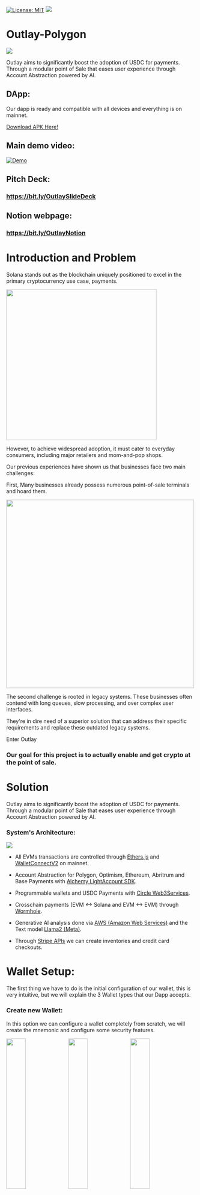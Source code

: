 [![License: MIT](https://img.shields.io/badge/License-MIT-yellow.svg)](./LICENSE) [<img src="https://img.shields.io/badge/View-Video-red">](pending)

# Outlay-Polygon

<img src="https://i.ibb.co/hm6Y2Bv/logo-2.png">

Outlay aims to significantly boost the adoption of USDC for payments. Through a modular point of Sale that eases user experience through Account Abstraction powered by AI.

## DApp:

Our dapp is ready and compatible with all devices and everything is on mainnet.

[Download APK Here!](./APK/app-release.apk)

## Main demo video: 

[![Demo](https://i.ibb.co/g4W3ypx/image.png)](pending)

## Pitch Deck: 

### https://bit.ly/OutlaySlideDeck

## Notion webpage:

### https://bit.ly/OutlayNotion

# Introduction and Problem

Solana stands out as the blockchain uniquely positioned to excel in the primary cryptocurrency use case, payments. 

<img src="https://i0.wp.com/criptotendencia.com/wp-content/uploads/2023/08/Solana.jpg?fit=1043%2C575&ssl=1" width="400">

However, to achieve widespread adoption, it must cater to everyday consumers, including major retailers and mom-and-pop shops.

Our previous experiences have shown us that businesses face two main challenges:

First, Many businesses already possess numerous point-of-sale terminals and hoard them.

<img src="https://th-i.thgim.com/public/business/Economy/article16900720.ece/alternates/FREE_1200/PoS" width="500">

The second challenge is rooted in legacy systems. These businesses often contend with long queues, slow processing, and over complex user interfaces. 

They're in dire need of a superior solution that can address their specific requirements and replace these outdated legacy systems.

Enter Outlay

### Our goal for this project is to actually enable and get crypto at the point of sale.

# Solution

Outlay aims to significantly boost the adoption of USDC for payments. Through a modular point of Sale that eases user experience through Account Abstraction powered by AI.

### System's Architecture:

<img src="https://i.ibb.co/fQW475q/scheme-Plygon-drawio.png">

- All EVMs transactions are controlled through [Ethers.js](https://docs.ethers.org/v5/) and [WalletConnectV2](https://docs.walletconnect.com/2.0/) on mainnet.

- Account Abstraction for Polygon, Optimism, Ethereum, Abritrum and Base Payments with [Alchemy LightAccount SDK](https://accountkit.alchemy.com/getting-started.html#a-simple-light-account-example).

- Programmable wallets and USDC Payments with [Circle Web3Services](https://www.circle.com/en/programmable-wallets).

- Crosschain payments (EVM <-> Solana and EVM <-> EVM) through [Wormhole](https://wormhole.com/).

- Generative AI analysis done via [AWS (Amazon Web Services)](https://aws.amazon.com/) and the Text model [Llama2 (Meta)](https://ai.meta.com/llama/).

- Through [Stripe APIs](https://stripe.com/docs/api) we can create inventories and credit card checkouts.

# Wallet Setup:

The first thing we have to do is the initial configuration of our wallet, this is very intuitive, but we will explain the 3 Wallet types that our Dapp accepts.

### Create new Wallet:

In this option we can configure a wallet completely from scratch, we will create the mnemonic and configure some security features.

<img src="https://i.ibb.co/sRpZGDv/Screenshot-20231013-194234.png" width="32%"> <img src="https://i.ibb.co/vsQqP3s/Screenshot-20231013-194246.png" width="32%"> <img src="https://i.ibb.co/0q6ySZm/Screenshot-20231013-194306.png" width="32%"> 

Always remember to save your mnemonic in a safe place so you can import it later if your hardware is lost.

<img src="https://i.ibb.co/SfZ99G6/Screenshot-20231013-194313.png" width="32%"> <img src="https://i.ibb.co/98TJnjf/Screenshot-20231013-194318.png" width="32%"> <img src="https://i.ibb.co/37kBqJM/Screenshot-20231013-194328.png" width="32%"> 

And with those simple steps we already have the POS ready to use.

The code to create the wallet is in the following link:

[CODE](./RN_APP/src/screens/SetupNewWallet/setupNewWallet.js)

### Import a Wallet:

In this option we will have to configure a wallet from an existing mnemonic. If you don't know how to create one, we recommend using the previous option.

<img src="https://i.ibb.co/DzpDL2f/Screenshot-20231013-194234-1.png" width="32%"> <img src="https://i.ibb.co/PQTZQTb/Screenshot-20231013-194405.png" width="32%"> <img src="https://i.ibb.co/zXRtfJC/Screenshot-20231013-194335.png" width="32%">

After these steps, the entire other process is the same as the previous one.

The code to import a wallet from a mnemonic is in the following link:

[CODE](./RN_APP/src/screens/SetupImportWallet/setupImportWallet.js)

### Watch-only Wallet:

In this option we can import a watch-only wallet, this means that the only thing configured in the POS will be the public key, this is quite useful if you want to have the private keys in a cold wallet since the POS will only be able to receive payments. (HIGHLY RECOMMENDED)

<img src="https://i.ibb.co/BGzg6nZ/Screenshot-20231013-194234-2.png" width="32%"> <img src="https://i.ibb.co/yR6hjY3/vlcsnap-2023-10-13-20h00m11s469.png" width="32%"> <img src="https://i.ibb.co/mcVMHSy/vlcsnap-2023-10-13-20h00m34s517.png" width="32%">

After these steps, the entire other process is the same as the previous one.

The code to be able to setup a watch-only wallet is in the following link:

[CODE](./RN_APP/src/screens/SetupWatchWallet/setupWatchWallet.js)

# Modules:

We are going to describe each of the modules available in our application.

### Modules Setup:

Before starting to make payments with our DApp we will have to configure the modules that we want active in the POS, these will be updated over time and each time you will have many more options.

<img src="https://i.ibb.co/k3kMBqT/Screenshot-20231013-200855.png" width="32%"> <img src="https://i.ibb.co/0Zz4J5c/Screenshot-20231013-200901.png" width="32%"> <img src="https://i.ibb.co/RPFQ0f5/Screenshot-20231013-200910.png" width="32%">

The code section where we can modify the modules is in the following link:

[CODE](./RN_APP/src/screens/Settings/settings.js)

### AI Setup:

To facilitate the configuration even more, we made a feature that allows us through artificial intelligence to configure your POS just by describing the business and if the business needs deem it appropriate, our AI will analyze and make the relevant configurations.

<img src="https://i.ibb.co/Tb6HJs9/Screenshot-20231013-200901.png" width="32%"> <img src="https://i.ibb.co/jfxGCnW/Screenshot-20231013-202011.png" width="32%"> <img src="https://i.ibb.co/QpCkm15/Screenshot-20231013-202017.png" width="32%">

Once the business and its needs have been described, we will press the Ai Settings button and the AI, after a few seconds, will send us a configuration proposal and we will accept or reject them according to our criteria.

<img src="https://i.ibb.co/Qng55yg/Screenshot-20231013-202058.png" width="32%"> <img src="https://i.ibb.co/KyhGgHJ/Screenshot-20231013-202105.png" width="32%"> <img src="https://i.ibb.co/k4SHtNx/Screenshot-20231013-202112.png" width="32%">

The code section where we perform the AI Settings is in the following link:

[CODE](./RN_APP/src/screens/Ai/ai.js)

Something important to highlight is that AI, since it is a text generation model, sometimes does not respond with a JSON with the configurations, so we must post-process it in our app.

    function postProcessing(input) {
        try {
            const stage1 = input.substring(input.indexOf('{'), input.indexOf('}') + 1); // Extract only JSON
            console.log(stage1);
            const stage2 = JSON.parse(stage1); // Transform to JSON
            console.log(stage2);
            let stage3 = {};
            Object.keys(settingsAvailable).forEach(
            item => (stage3[item] = stage2[item] ?? false), // We get the results even if the json does not contain all the keys
            );
            console.log(stage3);
            let stage4 = {};
            Object.keys(settingsAvailable).forEach(
            item => (stage4[item] = settingsAvailable[item] ? stage3[item] : false), // Filter only available services
            );
            console.log(stage4);
            return stage4;
        } catch (e) {
            console.log(e);
            return settingsAvailable;
        }
    }

Additionally, the code implementation of AI as a service on the EC2 server is as follows.

[CODE](./EC2_Llama2/index.py)

The important part of the implementation is to correctly "program" the AI so that it correctly interprets our description.

    template = """
    You are a program that decide what features a business should have according to its description. 
    The features available are:

    - email: This service sends the receipt of transactions by mail if the customer requests it.
    - print: Allows the system to print receipts and permanent payment QRs.
    - eth: Allows the system to receive payments on any EVM compatible network
    - jupiter: This service performs currency exchange at the time of payment by Jupiter, this includes payments with tokens and spl-tokens.
    - tipping: Allows the system to send payment requests by mail.
    - crosschain: Allows pay from one source network to another by Wormhole.
    - fiat: Allows the use of traditional finance by Stripe.

    The business description is the following and is delimited by triple backquotes.

    ```{text}```

    Return all the features that best fit the business and and your return must be only a json format with every feature key asigned with bool value without comments.

    Your JSON:
    """

### Alchemy Account Abstraction SDK:

Este modulo permite al business crear una Light Wallet, la cual es un tipo de Account Abstraction wallet creada por Alchemy y con la cual el negocio podra recibir y utilizar todos los servicios de Outlay pero con todos los beneficios de usar Smart Contract Wallet.

<img src="https://i.ibb.co/y64KJHS/Screenshot-20231029-234215.png" width="32%"> <img src="https://i.ibb.co/9G00cN4/Screenshot-20231030-000029.png" width="32%"> <img src="https://i.ibb.co/bR1Fnjp/Screenshot-20231030-000004.png" width="32%"> 

Gracias a Alchemy y a su LightAccountFactory Contract en la red de Polygon, tan solo con un clic podemos configurar nuestra Smart Contract Wallet en nuestro POS.

<img src="https://i.ibb.co/bbr2MHp/vlcsnap-2023-10-30-00h13m08s023.png" width="32%"> <img src="https://i.ibb.co/WzwWJCr/vlcsnap-2023-10-30-00h13m20s646.png" width="32%">

The technical implementation of this code is in the following link:

[CODE](./RN_APP/src/screens/AccountAbstraction/aa.js)

El contrato ABI que se esta utilizando para la creacion de la wallet es:

[FACTORY CONTRACT](./RN_APP/src/programs/contractsETH/LightAccountFactory.js)

De este codigo es importante resaltar la siguiente seccion:

    const provider = new providers.JsonRpcProvider(rpc);
    const session = await this.getEncryptStorageValue('ethPrivate'); // YOUR BUNDLER ACCOUNT
    const wallet = new Wallet(session, provider);
    const gasPrice = await provider.getGasPrice();
    const accountAbstractionFactory = new Contract(
        contractAddress,
        abiLightAccountFactory,
        wallet,
    );
    const gas = await accountAbstractionFactory.estimateGas.createAccount(
        this.context.value.ethAddress,
        0,
    );
    const gasLimit = gas.mul(BigNumber.from(2));
    let receipt = await accountAbstractionFactory.createAccount(
        this.context.value.ethAddress,
        0,
        {
            gasLimit,
            gasPrice,
        },
    );
    receipt = await receipt.wait();

Y el contrato con el que interaccionamos con la smart contract wallet una vez creada es el siguiente:

[LIGHT CONTRACT](./RN_APP/src/programs/contractsETH/LightAccount.js)

Una vez creada la wallet, podremos relizar cualquier operacion sobre la misma, ya sea interaccionar con un smart contract o simplemente disponer del dinero en la wallet.

    const provider = new providers.JsonRpcProvider(this.state.network.rpc);
    const session = await this.getEncryptStorageValue('ethPrivate');    // YOUR BUNDLER ACCOUNT
    const wallet = new Wallet(session, provider);
    const gasPrice = await provider.getGasPrice();
    const accountAbstraction = new Contract( 
        this.state.aa.address,  // YOUR AA Address
        abiLightAccount,
        wallet,
    );
    const balance = await this.getBalance(this.state.network.rpc,this.state.aa.address)
    const gas = await accountAbstraction.estimateGas.execute(
        this.state.ethAddress,
        utils.parseUnits(this.state.amount, 'ether'),
        "0x"
    );
    const gasLimit = gas.mul(BigNumber.from(2));
    let receipt = await accountAbstraction.execute(
        this.state.ethAddress,
        utils.parseUnits(this.state.amount, 'ether'),
        "0x",
        {
            gasLimit,
            gasPrice,
        },
    );
    receipt = await receipt.wait();

### Programmable Wallets Circle:

Este modulo permite al business crear una Programmable Wallet, la cual es un tipo de Wallet creada por Circle y sus servicios Web3 Services, con este modulo el negocio podra recibir y utilizar todos los servicios de Outlay pero con toda la seguridad de Circle, sin necesidad nunca de preocuparse por sus private keys.

<img src="https://i.ibb.co/58mHrGz/Screenshot-20231030-000129.png" width="32%"> <img src="https://i.ibb.co/d6Mr9Y1/Screenshot-20231030-000134.png" width="32%"> <img src="https://i.ibb.co/Fh5LryN/Screenshot-20231030-000839.png" width="32%"> 

Todas las wallets que creen los clientes estan protegidas completamente en la cloud de Circle, ademas de ser posible verificar todas las transaccions y balances de las mismas desde la interfaz de developer.

<img src="https://i.ibb.co/rscjLpp/vlcsnap-2023-10-30-00h24m17s561.png"> 

The technical implementation of this code is in the following link:

[CODE](./RN_APP/src/screens/ProgramableWallet/cpw.js)

De este codigo es importante resaltar la siguiente seccion:

    const entitySecretCiphertext = await new Promise(resolve =>
      fetch('https://YOURAPI/getEntitySecretCipherText', {
        method: 'GET',
        redirect: 'follow',
      })
        .then(response => response.text())
        .then(res => resolve(res))
        .catch(() => resolve('')),
    );
    // Por Razones de seguridad es necesario generar un Entity Secret Cipher Text para cada API Call, ya que esto evitara que se manipulen los fondos de las wallets sin permisos.
    const wallet = await new Promise(resolve => {
      var myHeaders = new Headers();
      myHeaders.append('Content-Type', 'application/json');
      myHeaders.append('Authorization', CIRCLE_BEARER);
      var raw = JSON.stringify({
        blockchains: [chainId],
        count: 1,
        entitySecretCiphertext,
        idempotencyKey: UUIDv4.generate(),
        walletSetId: WALLET_SET_ID,
      });

      var requestOptions = {
        method: 'POST',
        headers: myHeaders,
        body: raw,
        redirect: 'follow',
      };

      fetch('https://api.circle.com/v1/w3s/developer/wallets', requestOptions)
        .then(response => response.json())
        .then(result => resolve(result.data.wallets))
        .catch(() => resolve(null));
    });

El esquema de como se realiza la creacion de una wallet es el siguiente almenos del lado del app, el esquema completo de creacion de la wallet esta en la documentacion oficial de Circle.

<img src="https://i.ibb.co/RTtf6gn/image.png"> 

https://developers.circle.com/w3s/docs/developer-controlled-create-your-first-wallet

En este caso el tipo de wallet que estamos creando es una Developer controlled wallet y estan en Testnet. Los servicios de circle y Outlay seguiremos mejorando progrsivamente hasta tener User controlled Wallets y Mainnet disponibles para todos nuestros usuarios.

### Direct Deposit:

This module is activated by default since it allows you to display, print (if you have a printer and the printing module is turned on) or save static QR codes to make payments to the POS without the need for hardware or the internet.

<img src="https://i.ibb.co/k8wZ3J6/Screenshot-20231013-203305.png" width="32%"> <img src="https://i.ibb.co/Kq3hvHM/Screenshot-20231013-203310.png" width="32%"> 

Todas las cuentas de Account Abstraction (Alchemy SDK) y Programmable Wallets (Circle Web3 services) apareceran automaticamente despues de ser creadas para poder empezar a usarlas de inmediato.

<img src="https://i.ibb.co/88fmsG4/vlcsnap-2023-10-30-00h17m09s997.png" width="32%"> <img src="https://i.ibb.co/bbr2MHp/vlcsnap-2023-10-30-00h13m08s023.png" width="32%"> <img src="https://i.ibb.co/VLyP1VH/vlcsnap-2023-10-30-00h16m53s235.png" width="32%"> 

We can see that the QR can be easily printed if you have a POS with a ticket printer without any special configuration.

<img src="https://i.ibb.co/cTk5Z0v/Screenshot-20231013-203346.png" width="32%"> <img src="https://i.ibb.co/GJthdS3/IMG-20231013-203515605.png" width="34%">

The technical implementation of this code is in the following link:

[CODE](./RN_APP/src/screens/DirectTransfer/directTransfer.js)

### Stripe:

This module allows, through a simple interface, to generate a payment link with a credit or debit card to obtain the items that the seller preconfigures in the Stripe interface, above all you can see your balance and transactions.

 <img src="https://i.ibb.co/tCWmqHT/Screenshot-20231013-215756.png" width="32%"> <img src="https://i.ibb.co/r0GQKC3/Screenshot-20231013-215102.png" width="32%"> <img src="https://i.ibb.co/bKPPS0V/Screenshot-20231013-215118.png" width="32%">

The technical implementation of this code is in the following link:

[CODE](./RN_APP/src/screens/TradiFi/tradifi.js)

Here is a screenshot of our stripe interface with the DEMO products available.

<img src="https://i.ibb.co/BCxZrkq/image.png">

NOTE: This module is only working in TEST mode, due to traditional finance restrictions of requiring KYC, however it will soon be available as well.

### Wormhole:

The purpose of this module is to receive payments from any of the EVMs compatible with the Token Bridge protocol to Solana and to be able to send native tokens to their respective Wrapped tokens on the Solana network, which can easily be swapped for USDC.

<img src="https://i.ibb.co/xC7MsbR/Screenshot-20231013-213618.png" width="32%"> <img src="https://i.ibb.co/ZfXRqHR/Screenshot-20231013-213625.png" width="32%"> <img src="https://i.ibb.co/9V58KKx/Screenshot-20231013-213705.png" width="32%">

In order to make the payment from an EVM wallet, we will use WalletConnectv2, in order to make a payment as simple as Solana Pay payments.

<img src="https://i.ibb.co/w6nkFMz/Screenshot-20231013-213648.png" width="32%"> <img src="https://i.ibb.co/Q8NV9Fb/Screenshot-20231013-213658.png" width="32%"> <img src="https://i.ibb.co/tBqHn99/Screenshot-20231013-213711.png" width="32%">

Compatibility in transfers between EVMs is fully integrated, in addition to giving the business the option of having the client pay the redeem fee.

<img src="https://i.ibb.co/mhM4qT3/Screenshot-20231022-231115.png" width="32%"> <img src="https://i.ibb.co/xHG0jYR/Screenshot-20231022-231054.png" width="32%"> <img src="https://i.ibb.co/XL5bQ1k/Screenshot-20231022-231104.png" width="32%">

The technical implementation of this code is in the following link:

[CODE](./RN_APP/src/screens/Wormhole/wormholeComponent.js)

The important part of the code to perform the transaction in the EVM is as follows.

    CODE

### Transfer from POS:

This POS function is only active when the wallet was created, imported. This function allows us to send money received at the POS to any public key we want, whether over the Solana or EVM network. This opens by double clicking on the network and asset that we want to send.

<img src="https://i.ibb.co/Htm1QGS/Screenshot-20231013-220451.png" width="32%"> <img src="https://i.ibb.co/T2N2ksf/Screenshot-20231013-220446.png" width="32%">

In this example we will make a USDC transfer with a wallet connected from seedvault, once again showing our complete compatibility with SAGA.

<img src="https://i.ibb.co/D1B9c5S/vlcsnap-2023-10-13-22h10m18s627.png" width="32%"> <img src="https://i.ibb.co/LdzQR1L/Screenshot-20231013-220541.png" width="32%"> <img src="https://i.ibb.co/KsbtPTy/Screenshot-20231013-220613.png" width="32%">

The technical implementation of this code is in the following link:

Solana:
[CODE](./RN_APP/src/screens/TransferSOL/transferSOL.js)

EVM:
[CODE](./RN_APP/src/screens/TransferETH/transferETH.js)

### Print:

The function of the print module is to enable print receipts, completed transactions and static QRs. For this module we strongly recommend having hardware that has a printer included for receipts.

<img src="https://i.ibb.co/yRPBCY7/Screenshot-20231013-215458.png" width="32%"> <img src="https://i.ibb.co/Kq3hvHM/Screenshot-20231013-203310.png" width="32%"> <img src="https://i.ibb.co/GJthdS3/IMG-20231013-203515605.png" width="32%">

The technical implementation of this code is throughout the app, however the code segment that is responsible for printing the ticket is as follows:

    await this.getDataURL();
    const results = await RNHTMLtoPDF.convert({
        html: `
    <div style="text-align: center;">
        <img src='${logo}' width="400px"></img>
        <h1 style="font-size: 3rem;">--------- Original Reciept ---------</h1>
        <h1 style="font-size: 3rem;">Date: ${new Date().toLocaleDateString()}</h1>
        <h1 style="font-size: 3rem;">Type: Solana Pay</h1>
        <h1 style="font-size: 3rem;">------------------ • ------------------</h1>
        <h1 style="font-size: 3rem;">Transaction</h1>
        <h1 style="font-size: 3rem;">Amount: ${
            this.state.amount
        } ${this.state.outputTokenSelected.label}</h1>
        <h1 style="font-size: 3rem;">------------------ • ------------------</h1>
        <img src='${this.state.printData}'></img>
    </div>
    `,
        fileName: 'print',
        base64: true,
    });
    await RNPrint.print({filePath: results.filePath});
